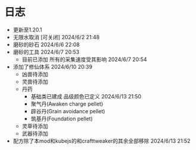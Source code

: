 # 日志

- 更新至1.20.1
- 无限水取消 [可关闭] 2024/6/2 21:48
- 磨砂的砂石 2024/6/6 22:08
- 磨砂的工具 2024/6/7 20:53
  - 目前已添加 所有的采集速度受其影响 2024/6/7 20:54
- 添加了修仙体系 2024/6/10 20:39
  - 凶兽待添加
  - 灵兽待添加
  - 丹药
    - 基础类已建成 品级颜色已定义 2024/6/13 21:50
    - 聚气丹(Awaken charge pellet)
    - 辟谷丹(Grain avoidance pellet)
    - 筑基丹(Foundation pellet)
  - 灵草待添加
  - 武器待添加
- 配方除了本mod和kubejs的和crafttweaker的其余全部移除 2024/6/13 21:52